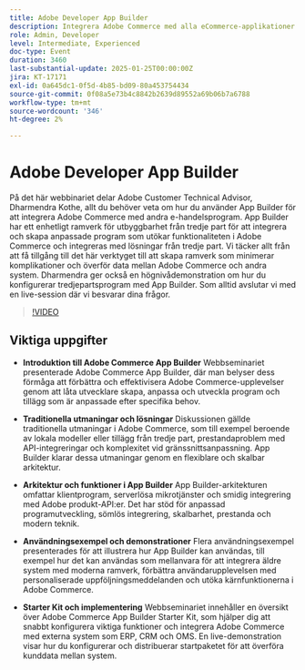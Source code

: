 ```yaml
---
title: Adobe Developer App Builder
description: Integrera Adobe Commerce med alla eCommerce-applikationer med App Builder Expert Guide och Live Demonstration
role: Admin, Developer
level: Intermediate, Experienced
doc-type: Event
duration: 3460
last-substantial-update: 2025-01-25T00:00:00Z
jira: KT-17171
exl-id: 0a645dc1-0f5d-4b85-bd09-80a453754434
source-git-commit: 0f08a5e73b4c8842b2639d89552a69b06b7a6788
workflow-type: tm+mt
source-wordcount: '346'
ht-degree: 2%

---
```


# Adobe Developer App Builder

På det här webbinariet delar Adobe Customer Technical Advisor, Dharmendra Kothe, allt du behöver veta om hur du använder App Builder för att integrera Adobe Commerce med andra e-handelsprogram. App Builder har ett enhetligt ramverk för utbyggbarhet från tredje part för att integrera och skapa anpassade program som utökar funktionaliteten i Adobe Commerce och integreras med lösningar från tredje part. Vi täcker allt från att få tillgång till det här verktyget till att skapa ramverk som minimerar komplikationer och överför data mellan Adobe Commerce och andra system. Dharmendra ger också en högnivådemonstration om hur du konfigurerar tredjepartsprogram med App Builder. Som alltid avslutar vi med en live-session där vi besvarar dina frågor.

>[!VIDEO](https://video.tv.adobe.com/v/3443027/?learn=on&enablevpops)

## Viktiga uppgifter

* **Introduktion till Adobe Commerce App Builder** Webbseminariet presenterade Adobe Commerce App Builder, där man belyser dess förmåga att förbättra och effektivisera Adobe Commerce-upplevelser genom att låta utvecklare skapa, anpassa och utveckla program och tillägg som är anpassade efter specifika behov.

* **Traditionella utmaningar och lösningar** Diskussionen gällde traditionella utmaningar i Adobe Commerce, som till exempel beroende av lokala modeller eller tillägg från tredje part, prestandaproblem med API-integreringar och komplexitet vid gränssnittsanpassning. App Builder klarar dessa utmaningar genom en flexiblare och skalbar arkitektur.

* **Arkitektur och funktioner i App Builder** App Builder-arkitekturen omfattar klientprogram, serverlösa mikrotjänster och smidig integrering med Adobe produkt-API:er. Det har stöd för anpassad programutveckling, sömlös integrering, skalbarhet, prestanda och modern teknik.

* **Användningsexempel och demonstrationer** Flera användningsexempel presenterades för att illustrera hur App Builder kan användas, till exempel hur det kan användas som mellanvara för att integrera äldre system med moderna ramverk, förbättra användarupplevelsen med personaliserade uppföljningsmeddelanden och utöka kärnfunktionerna i Adobe Commerce.

* **Starter Kit och implementering** Webbseminariet innehåller en översikt över Adobe Commerce App Builder Starter Kit, som hjälper dig att snabbt konfigurera viktiga funktioner och integrera Adobe Commerce med externa system som ERP, CRM och OMS. En live-demonstration visar hur du konfigurerar och distribuerar startpaketet för att överföra kunddata mellan system.
